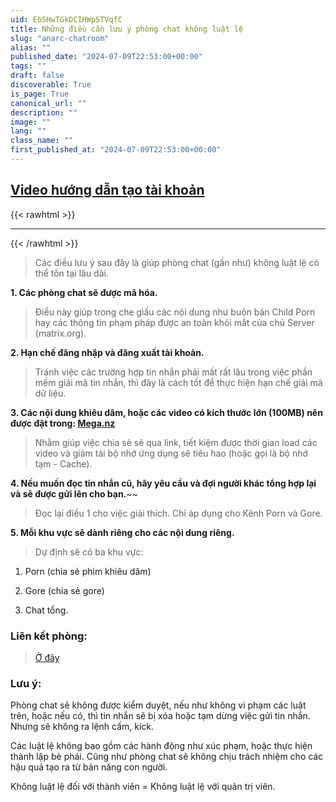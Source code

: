 ```yaml
---
uid: EbSHwTGkDCIHWpSTVqfC
title: Những điều cần lưu ý phòng chat không luật lệ
slug: "anarc-chatroom"
alias: ""
published_date: "2024-07-09T22:53:00+00:00"
tags: ""
draft: false
discoverable: True
is_page: True
canonical_url: ""
description: ""
image: ""
lang: ""
class_name: ""
first_published_at: "2024-07-09T22:53:00+00:00"
---
```


## [Video hướng dẫn tạo tài khoản](https://chatlongmaudo-meta.bearblog.dev/matrix-chat-signup/)

{{< rawhtml >}}
<hr>
{{< /rawhtml >}}

> Các điều lưu ý sau đây là giúp phòng chat (gần như) không luật lệ có thể tồn tại lâu dài.

**1. Các phòng chat sẽ được mã hóa.**

> Điều này giúp trong che giấu các nội dung như buôn bán Child Porn hay các thông tin phạm pháp được an toàn khỏi mắt của chủ Server (matrix.org).

**2. Hạn chế đăng nhập và đăng xuất tài khoản.**

> Tránh việc các trường hợp tin nhắn phải mất rất lâu trong việc phần mềm giải mã tin nhắn, thì đây là cách tốt để thực hiện hạn chế giải mã dữ liệu.

**3. Các nội dung khiêu dâm, hoặc các video có kích thước lớn (100MB) nên được đặt trong: [Mega.nz](mega.nz)**

> Nhằm giúp việc chia sẻ sẽ qua link, tiết kiệm được thời gian load các video và giảm tải bộ nhớ ứng dụng sẽ tiêu hao (hoặc gọi là bộ nhớ tạm - Cache).

**4. Nếu muốn đọc tin nhắn cũ, hãy yêu cầu và đợi người khác tổng hợp lại và sẽ được gửi lên cho bạn.**~~

> Đọc lại điều 1 cho việc giải thích. Chỉ áp dụng cho Kênh Porn và Gore.

**5. Mỗi khu vực sẽ dành riêng cho các nội dung riêng.**

> Dự định sẽ có ba khu vực:


1. Porn (chia sẻ phim khiêu dâm)

2. Gore (chia sẻ gore)

3. Chat tổng.


### Liên kết phòng:

> [Ở đây](https://matrix.to/#/!RbgsnbVXLqSZrfcUeg:envs.net?via=envs.net&via=matrix.org)

### Lưu ý: 

Phòng chat sẽ không được kiểm duyệt, nếu như không vi phạm các luật trên, hoặc nếu có, thì tin nhắn sẽ bị xóa hoặc tạm dừng việc gửi tin nhắn. Nhưng sẽ không ra lệnh cấm, kick.

Các luật lệ không bao gồm các hành động như xúc phạm, hoặc thực hiện thành lập bè phái. Cũng như phòng chat sẽ không chịu trách nhiệm cho các hậu quả tạo ra từ bản năng con người.

Không luật lệ đối với thành viên = Không luật lệ với quản trị viên.